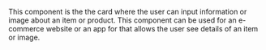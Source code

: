 
This component is the the card where the user can input information or image about an item
 or product. This component can be used for an e-commerce website or an app for that allows
 the user see details of an item or image. 
 
 
